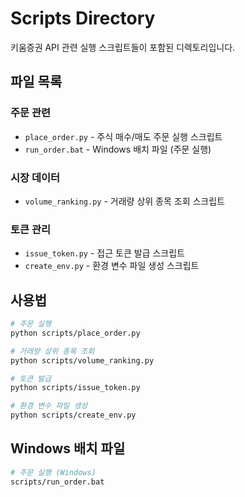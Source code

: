 # Scripts Directory

키움증권 API 관련 실행 스크립트들이 포함된 디렉토리입니다.

## 파일 목록

### 주문 관련

- `place_order.py` - 주식 매수/매도 주문 실행 스크립트
- `run_order.bat` - Windows 배치 파일 (주문 실행)

### 시장 데이터

- `volume_ranking.py` - 거래량 상위 종목 조회 스크립트

### 토큰 관리

- `issue_token.py` - 접근 토큰 발급 스크립트
- `create_env.py` - 환경 변수 파일 생성 스크립트

## 사용법

```bash
# 주문 실행
python scripts/place_order.py

# 거래량 상위 종목 조회
python scripts/volume_ranking.py

# 토큰 발급
python scripts/issue_token.py

# 환경 변수 파일 생성
python scripts/create_env.py
```

## Windows 배치 파일

```bash
# 주문 실행 (Windows)
scripts/run_order.bat
```
